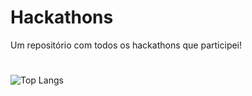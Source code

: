 # Hackathons 
Um repositório com todos os hackathons que participei!

#

![Top Langs](https://github-readme-stats-git-masterrstaa-rickstaa.vercel.app/api/top-langs/?username=kaio-dot&layout=compact&bg_color=000&border_color=30A3DC&title_color=E94D5F&text_color=FFF)

